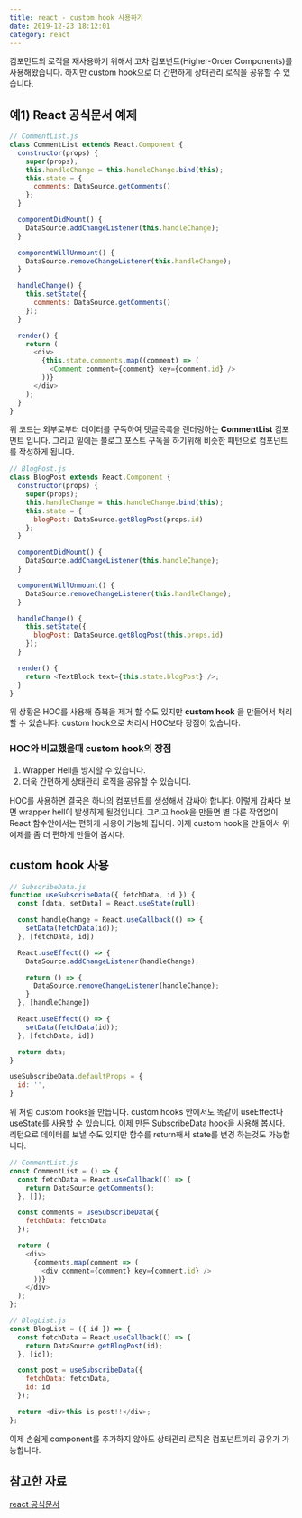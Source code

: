 ```yaml
---
title: react - custom hook 사용하기
date: 2019-12-23 18:12:01
category: react
---
```


컴포먼트의 로직을 재사용하기 위해서 고차 컴포넌트(Higher-Order Components)를 사용해왔습니다. 하지만  custom hook으로 더 간편하게 상태관리 로직을 공유할 수 있습니다.

## 예1) React 공식문서 예제
```javascript
// CommentList.js
class CommentList extends React.Component {
  constructor(props) {
    super(props);
    this.handleChange = this.handleChange.bind(this);
    this.state = {
      comments: DataSource.getComments()
    };
  }

  componentDidMount() {
    DataSource.addChangeListener(this.handleChange);
  }

  componentWillUnmount() {
    DataSource.removeChangeListener(this.handleChange);
  }

  handleChange() {
    this.setState({
      comments: DataSource.getComments()
    });
  }

  render() {
    return (
      <div>
        {this.state.comments.map((comment) => (
          <Comment comment={comment} key={comment.id} />
        ))}
      </div>
    );
  }
}
```
위 코드는 외부로부터 데이터를 구독하여 댓글목록을 렌더링하는 **CommentList** 컴포먼트 입니다. 그리고 밑에는 블로그 포스트 구독을 하기위해 비슷한 패턴으로 컴포넌트를 작성하게 됩니다.
```javascript
// BlogPost.js
class BlogPost extends React.Component {
  constructor(props) {
    super(props);
    this.handleChange = this.handleChange.bind(this);
    this.state = {
      blogPost: DataSource.getBlogPost(props.id)
    };
  }

  componentDidMount() {
    DataSource.addChangeListener(this.handleChange);
  }

  componentWillUnmount() {
    DataSource.removeChangeListener(this.handleChange);
  }

  handleChange() {
    this.setState({
      blogPost: DataSource.getBlogPost(this.props.id)
    });
  }

  render() {
    return <TextBlock text={this.state.blogPost} />;
  }
}
```
위 상황은 HOC를 사용해 중복을 제거 할 수도 있지만 **custom hook** 을 만들어서 처리 할 수 있습니다. custom hook으로 처리시 HOC보다 장점이 있습니다.

### HOC와 비교했을때 custom hook의 장점
1. Wrapper Hell을 방지할 수 있습니다.
2. 더욱 간편하게 상태관리 로직을 공유할 수 있습니다.

HOC를 사용하면 결국은 하나의 컴포넌트를 생성해서 감싸야 합니다. 이렇게 감싸다 보면 wrapper hell이 발생하게 될것입니다. 그리고 hook을 만들면 별 다른 작업없이 React 함수안에서는 편하게 사용이 가능해 집니다. 이제 custom hook을 만들어서 위 예제를 좀 더 편하게 만들어 봅시다.

## custom hook 사용
```javascript
// SubscribeData.js
function useSubscribeData({ fetchData, id }) {
  const [data, setData] = React.useState(null);

  const handleChange = React.useCallback(() => {
    setData(fetchData(id));
  }, [fetchData, id])

  React.useEffect(() => {
    DataSource.addChangeListener(handleChange);

    return () => {
      DataSource.removeChangeListener(handleChange);
    }
  }, [handleChange])

  React.useEffect(() => {
    setData(fetchData(id));
  }, [fetchData, id])

  return data;
}

useSubscribeData.defaultProps = {
  id: '',
}
```
위 처럼 custom hooks을 만듭니다. custom hooks 안에서도 똑같이 useEffect나 useState를 사용할 수 있습니다. 이제 만든 SubscribeData hook을 사용해 봅시다. 리턴으로 데이터를 보낼 수도 있지만 함수를 return해서 state를 변경 하는것도 가능합니다.
```javascript
// CommentList.js
const CommentList = () => {
  const fetchData = React.useCallback(() => {
    return DataSource.getComments();
  }, []);

  const comments = useSubscribeData({
    fetchData: fetchData
  });

  return (
    <div>
      {comments.map(comment => (
        <div comment={comment} key={comment.id} />
      ))}
    </div>
  );
};

// BlogList.js
const BlogList = ({ id }) => {
  const fetchData = React.useCallback(() => {
    return DataSource.getBlogPost(id);
  }, [id]);

  const post = useSubscribeData({
    fetchData: fetchData,
    id: id
  });

  return <div>this is post!!</div>;
};
```
이제 손쉽게 component를 추가하지 않아도 상태관리 로직은 컴포넌트끼리 공유가 가능합니다.

## 참고한 자료
[react 공식문서](https://reactjs.org/docs/hooks-custom.html)
